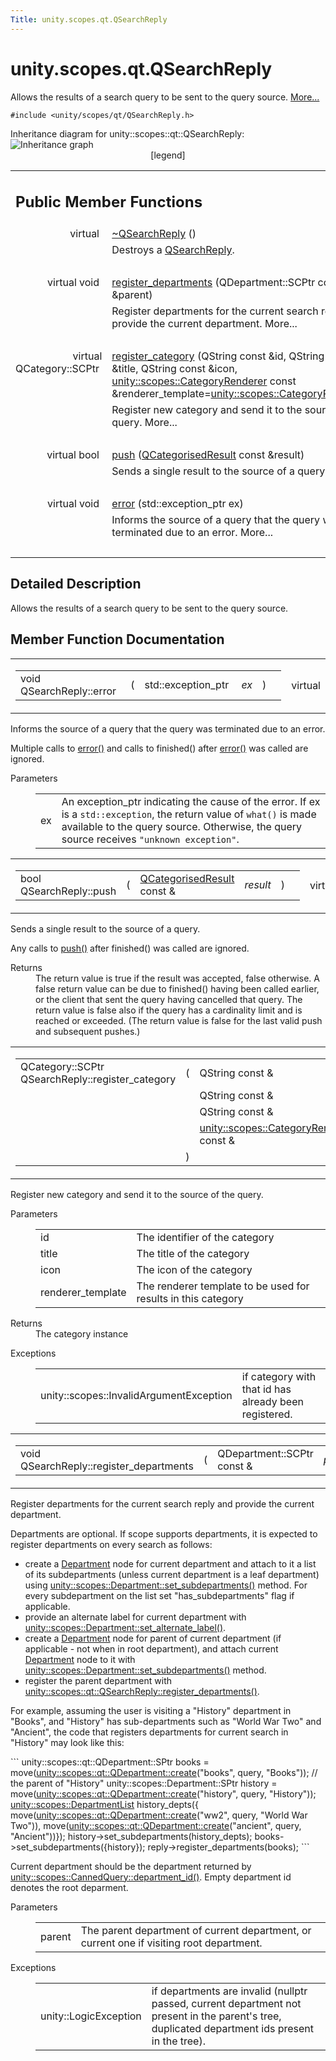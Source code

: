 ```yaml
---
Title: unity.scopes.qt.QSearchReply
---
```


# unity.scopes.qt.QSearchReply

<p>Allows the results of a search query to be sent to the query source.  
<a href="#details">More...</a></p>
<p><code>#include &lt;unity/scopes/qt/QSearchReply.h&gt;</code></p>
Inheritance diagram for unity::scopes::qt::QSearchReply:
<img src="../../../../media/classunity_1_1scopes_1_1qt_1_1_q_search_reply__inherit__graph.png" border="0" alt="Inheritance graph"/>
<map name="unity_1_1scopes_1_1qt_1_1_q_search_reply_inherit__map" id="unity_1_1scopes_1_1qt_1_1_q_search_reply_inherit__map">
</map>
<center><span class="legend">[legend]</span></center>
<table class="memberdecls">
<tr class="heading"><td colspan="2"><h2 class="groupheader">
Public Member Functions</h2></td></tr>
<tr class="memitem:a6c9794d4fbbd36e2c6f4ce70495a580f"><td class="memItemLeft" align="right" valign="top">
virtual&#160;</td><td class="memItemRight" valign="bottom"><a class="el" href="#a6c9794d4fbbd36e2c6f4ce70495a580f">~QSearchReply</a> ()</td></tr>
<tr class="memdesc:a6c9794d4fbbd36e2c6f4ce70495a580f"><td class="mdescLeft">&#160;</td><td class="mdescRight">Destroys a <a class="el" href="index.html" title="Allows the results of a search query to be sent to the query source. ">QSearchReply</a>. <br /></td></tr>
<tr class="separator:a6c9794d4fbbd36e2c6f4ce70495a580f"><td class="memSeparator" colspan="2">&#160;</td></tr>
<tr class="memitem:acac93ea6c02ccccdae2c72384cc5c5fd"><td class="memItemLeft" align="right" valign="top">virtual void&#160;</td><td class="memItemRight" valign="bottom"><a class="el" href="#acac93ea6c02ccccdae2c72384cc5c5fd">register_departments</a> (QDepartment::SCPtr const &amp;parent)</td></tr>
<tr class="memdesc:acac93ea6c02ccccdae2c72384cc5c5fd"><td class="mdescLeft">&#160;</td><td class="mdescRight">Register departments for the current search reply and provide the current department.  More...<br /></td></tr>
<tr class="separator:acac93ea6c02ccccdae2c72384cc5c5fd"><td class="memSeparator" colspan="2">&#160;</td></tr>
<tr class="memitem:ac208a555cddc39f086b88804bb9bd26f"><td class="memItemLeft" align="right" valign="top">virtual QCategory::SCPtr&#160;</td><td class="memItemRight" valign="bottom"><a class="el" href="#ac208a555cddc39f086b88804bb9bd26f">register_category</a> (QString const &amp;id, QString const &amp;title, QString const &amp;icon, <a class="el" href="unity.scopes.CategoryRenderer.md">unity::scopes::CategoryRenderer</a> const &amp;renderer_template=<a class="el" href="unity.scopes.CategoryRenderer.md">unity::scopes::CategoryRenderer</a>())</td></tr>
<tr class="memdesc:ac208a555cddc39f086b88804bb9bd26f"><td class="mdescLeft">&#160;</td><td class="mdescRight">Register new category and send it to the source of the query.  More...<br /></td></tr>
<tr class="separator:ac208a555cddc39f086b88804bb9bd26f"><td class="memSeparator" colspan="2">&#160;</td></tr>
<tr class="memitem:a17a9439fd592a2c76b7b74f46053bad5"><td class="memItemLeft" align="right" valign="top">virtual bool&#160;</td><td class="memItemRight" valign="bottom"><a class="el" href="#a17a9439fd592a2c76b7b74f46053bad5">push</a> (<a class="el" href="unity.scopes.qt.QCategorisedResult.md">QCategorisedResult</a> const &amp;result)</td></tr>
<tr class="memdesc:a17a9439fd592a2c76b7b74f46053bad5"><td class="mdescLeft">&#160;</td><td class="mdescRight">Sends a single result to the source of a query.  More...<br /></td></tr>
<tr class="separator:a17a9439fd592a2c76b7b74f46053bad5"><td class="memSeparator" colspan="2">&#160;</td></tr>
<tr class="memitem:a74f1e3d2dd82ef9810413fa38401e16e"><td class="memItemLeft" align="right" valign="top">virtual void&#160;</td><td class="memItemRight" valign="bottom"><a class="el" href="#a74f1e3d2dd82ef9810413fa38401e16e">error</a> (std::exception_ptr ex)</td></tr>
<tr class="memdesc:a74f1e3d2dd82ef9810413fa38401e16e"><td class="mdescLeft">&#160;</td><td class="mdescRight">Informs the source of a query that the query was terminated due to an error.  More...<br /></td></tr>
<tr class="separator:a74f1e3d2dd82ef9810413fa38401e16e"><td class="memSeparator" colspan="2">&#160;</td></tr>
</table>
<a name="details" id="details"></a><h2 class="groupheader">Detailed Description</h2>
<p>Allows the results of a search query to be sent to the query source. </p>
<h2 class="groupheader">Member Function Documentation</h2>
<table class="mlabels">
<tr>
<td class="mlabels-left">
<table class="memname">
<tr>
<td class="memname">void QSearchReply::error </td>
<td>(</td>
<td class="paramtype">std::exception_ptr&#160;</td>
<td class="paramname"><em>ex</em></td><td>)</td>
<td></td>
</tr>
</table>
</td>
<td class="mlabels-right">
<span class="mlabels"><span class="mlabel">virtual</span></span>  </td>
</tr>
</table>
<p>Informs the source of a query that the query was terminated due to an error. </p>
<p>Multiple calls to <a class="el" href="#a74f1e3d2dd82ef9810413fa38401e16e" title="Informs the source of a query that the query was terminated due to an error. ">error()</a> and calls to finished() after <a class="el" href="#a74f1e3d2dd82ef9810413fa38401e16e" title="Informs the source of a query that the query was terminated due to an error. ">error()</a> was called are ignored. </p><dl class="params"><dt>Parameters</dt><dd>
<table class="params">
<tr><td class="paramname">ex</td><td>An exception_ptr indicating the cause of the error. If ex is a <code>std::exception</code>, the return value of <code>what()</code> is made available to the query source. Otherwise, the query source receives <code>"unknown exception"</code>. </td></tr>
</table>
</dd>
</dl>
<table class="mlabels">
<tr>
<td class="mlabels-left">
<table class="memname">
<tr>
<td class="memname">bool QSearchReply::push </td>
<td>(</td>
<td class="paramtype"><a class="el" href="unity.scopes.qt.QCategorisedResult.md">QCategorisedResult</a> const &amp;&#160;</td>
<td class="paramname"><em>result</em></td><td>)</td>
<td></td>
</tr>
</table>
</td>
<td class="mlabels-right">
<span class="mlabels"><span class="mlabel">virtual</span></span>  </td>
</tr>
</table>
<p>Sends a single result to the source of a query. </p>
<p>Any calls to <a class="el" href="#a17a9439fd592a2c76b7b74f46053bad5" title="Sends a single result to the source of a query. ">push()</a> after finished() was called are ignored. </p><dl class="section return"><dt>Returns</dt><dd>The return value is true if the result was accepted, false otherwise. A false return value can be due to finished() having been called earlier, or the client that sent the query having cancelled that query. The return value is false also if the query has a cardinality limit and is reached or exceeded. (The return value is false for the last valid push and subsequent pushes.) </dd></dl>
<table class="mlabels">
<tr>
<td class="mlabels-left">
<table class="memname">
<tr>
<td class="memname">QCategory::SCPtr QSearchReply::register_category </td>
<td>(</td>
<td class="paramtype">QString const &amp;&#160;</td>
<td class="paramname"><em>id</em>, </td>
</tr>
<tr>
<td class="paramkey"></td>
<td></td>
<td class="paramtype">QString const &amp;&#160;</td>
<td class="paramname"><em>title</em>, </td>
</tr>
<tr>
<td class="paramkey"></td>
<td></td>
<td class="paramtype">QString const &amp;&#160;</td>
<td class="paramname"><em>icon</em>, </td>
</tr>
<tr>
<td class="paramkey"></td>
<td></td>
<td class="paramtype"><a class="el" href="unity.scopes.CategoryRenderer.md">unity::scopes::CategoryRenderer</a> const &amp;&#160;</td>
<td class="paramname"><em>renderer_template</em> = <code><a class="el" href="unity.scopes.CategoryRenderer.md">unity::scopes::CategoryRenderer</a>()</code>&#160;</td>
</tr>
<tr>
<td></td>
<td>)</td>
<td></td><td></td>
</tr>
</table>
</td>
<td class="mlabels-right">
<span class="mlabels"><span class="mlabel">virtual</span></span>  </td>
</tr>
</table>
<p>Register new category and send it to the source of the query. </p>
<dl class="params"><dt>Parameters</dt><dd>
<table class="params">
<tr><td class="paramname">id</td><td>The identifier of the category </td></tr>
<tr><td class="paramname">title</td><td>The title of the category </td></tr>
<tr><td class="paramname">icon</td><td>The icon of the category </td></tr>
<tr><td class="paramname">renderer_template</td><td>The renderer template to be used for results in this category</td></tr>
</table>
</dd>
</dl>
<dl class="section return"><dt>Returns</dt><dd>The category instance </dd></dl>
<dl class="exception"><dt>Exceptions</dt><dd>
<table class="exception">
<tr><td class="paramname">unity::scopes::InvalidArgumentException</td><td>if category with that id has already been registered. </td></tr>
</table>
</dd>
</dl>
<table class="mlabels">
<tr>
<td class="mlabels-left">
<table class="memname">
<tr>
<td class="memname">void QSearchReply::register_departments </td>
<td>(</td>
<td class="paramtype">QDepartment::SCPtr const &amp;&#160;</td>
<td class="paramname"><em>parent</em></td><td>)</td>
<td></td>
</tr>
</table>
</td>
<td class="mlabels-right">
<span class="mlabels"><span class="mlabel">virtual</span></span>  </td>
</tr>
</table>
<p>Register departments for the current search reply and provide the current department. </p>
<p>Departments are optional. If scope supports departments, it is expected to register departments on every search as follows:</p>
<ul>
<li>
create a <a class="el" href="unity.scopes.Department.md" title="A department with optional sub-departments. ">Department</a> node for current department and attach to it a list of its subdepartments (unless current department is a leaf department) using <a class="el" href="unity.scopes.Department.md#ab17057cef9ce35f1302f5421a087c067" title="Set sub-departments of this department. ">unity::scopes::Department::set_subdepartments()</a> method. For every subdepartment on the list set "has_subdepartments" flag if applicable. </li>
<li>
provide an alternate label for current department with <a class="el" href="unity.scopes.Department.md#a9ab1192cdfcbce44b9164df11290c217" title="Set the alternate label (plural of the normal label) of this department. ">unity::scopes::Department::set_alternate_label()</a>. </li>
<li>
create a <a class="el" href="unity.scopes.Department.md" title="A department with optional sub-departments. ">Department</a> node for parent of current department (if applicable - not when in root department), and attach current <a class="el" href="unity.scopes.Department.md" title="A department with optional sub-departments. ">Department</a> node to it with <a class="el" href="unity.scopes.Department.md#ab17057cef9ce35f1302f5421a087c067" title="Set sub-departments of this department. ">unity::scopes::Department::set_subdepartments()</a> method. </li>
<li>
register the parent department with <a class="el" href="#acac93ea6c02ccccdae2c72384cc5c5fd" title="Register departments for the current search reply and provide the current department. ">unity::scopes::qt::QSearchReply::register_departments()</a>. </li>
</ul>
<p>For example, assuming the user is visiting a "History" department in "Books", and "History" has sub-departments such as "World War Two" and "Ancient", the code that registers departments for current search in "History" may look like this: </p>
```
unity::scopes::qt::QDepartment::SPtr books = move(<a class="code" href="unity.scopes.qt.QDepartment.md#a9bf07a3b3b3e57a391100f15abb4c651">unity::scopes::qt::QDepartment::create</a>(<span class="stringliteral">&quot;books&quot;</span>, query, <span class="stringliteral">&quot;Books&quot;</span>));
<span class="comment">// the</span>
parent of <span class="stringliteral">&quot;History&quot;</span>
unity::scopes::Department::SPtr history = move(<a class="code" href="unity.scopes.qt.QDepartment.md#a9bf07a3b3b3e57a391100f15abb4c651">unity::scopes::qt::QDepartment::create</a>(<span class="stringliteral">&quot;history&quot;</span>, query,
<span class="stringliteral">&quot;History&quot;</span>));
<a class="code" href="unity.scopes.md#ab8effc4ea05a59f2ddea896833f07231">unity::scopes::DepartmentList</a> history_depts({
move(<a class="code" href="unity.scopes.qt.QDepartment.md#a9bf07a3b3b3e57a391100f15abb4c651">unity::scopes::qt::QDepartment::create</a>(<span class="stringliteral">&quot;ww2&quot;</span>, query, <span class="stringliteral">&quot;World War</span>
<span class="stringliteral">Two&quot;</span>)),
move(<a class="code" href="unity.scopes.qt.QDepartment.md#a9bf07a3b3b3e57a391100f15abb4c651">unity::scopes::qt::QDepartment::create</a>(<span class="stringliteral">&quot;ancient&quot;</span>, query,
<span class="stringliteral">&quot;Ancient&quot;</span>))});
history-&gt;set_subdepartments(history_depts);
books-&gt;set_subdepartments({history});
reply-&gt;register_departments(books);
```
<p>Current department should be the department returned by <a class="el" href="unity.scopes.CannedQuery.md#a61351960149bb4c0840f020c4e645f66" title="Returns the department id of this CannedQuery. ">unity::scopes::CannedQuery::department_id()</a>. Empty department id denotes the root deparment.</p>
<dl class="params"><dt>Parameters</dt><dd>
<table class="params">
<tr><td class="paramname">parent</td><td>The parent department of current department, or current one if visiting root department. </td></tr>
</table>
</dd>
</dl>
<dl class="exception"><dt>Exceptions</dt><dd>
<table class="exception">
<tr><td class="paramname">unity::LogicException</td><td>if departments are invalid (nullptr passed, current department not present in the parent's tree, duplicated department ids present in the tree). </td></tr>
</table>
</dd>
</dl>
